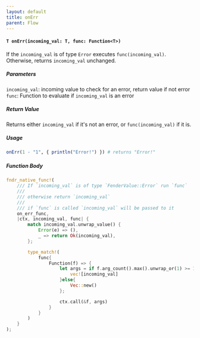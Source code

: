 ```yaml
---
layout: default
title: onErr
parent: Flow
---
```


#### `T onErr(incoming_val: T, func: Function<T>)`
If the `incoming_val` is of type `Error` executes `func(incoming_val)`. Otherwise, returns `incoming_val` unchanged.

##### Parameters
`incoming_val`: incoming value to check for an error, return value if not error
`func`: Function to evaluate if `incoming_val` is an error

##### Return Value
Returns either `incoming_val` if it's not an error, or `func(incoming_val)` if it is.

##### Usage
```r
onErr(1 - "1", { println("Error!") }) # returns "Error!"
```

##### Function Body
```rust
fndr_native_func!(
    /// If `incoming_val` is of type `FenderValue::Error` run `func`
    ///
    /// otherwise return `incoming_val`
    ///
    /// if `func` is called `incoming_val` will be passed to it
    on_err_func,
    |ctx, incoming_val, func| {
        match incoming_val.unwrap_value() {
            Error(e) => (),
            _ => return Ok(incoming_val),
        };

        type_match!(
            func{
                Function(f) => {
                    let args = if f.arg_count().max().unwrap_or(1) >= 1{
                        vec![incoming_val]
                    }else{
                        Vec::new()
                    };

                    ctx.call(&f, args)
                }
            }
        )
    }
);
```
